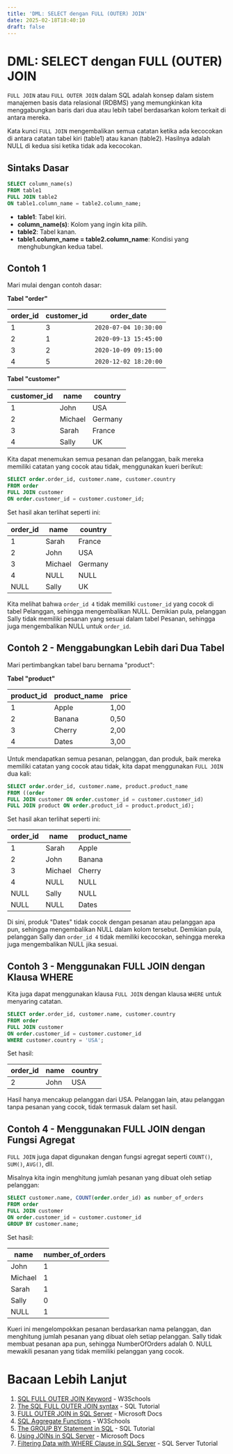 ```yaml
---
title: 'DML: SELECT dengan FULL (OUTER) JOIN'
date: 2025-02-18T18:40:10
draft: false
---
```


# DML: SELECT dengan FULL (OUTER) JOIN

`FULL JOIN` atau `FULL OUTER JOIN` dalam SQL adalah konsep dalam sistem manajemen basis data relasional (RDBMS) yang memungkinkan kita menggabungkan baris dari dua atau lebih tabel berdasarkan kolom terkait di antara mereka.

Kata kunci `FULL JOIN` mengembalikan semua catatan ketika ada kecocokan di antara catatan tabel kiri (table1) atau kanan (table2). Hasilnya adalah NULL di kedua sisi ketika tidak ada kecocokan.

## Sintaks Dasar

```sql
SELECT column_name(s)
FROM table1
FULL JOIN table2
ON table1.column_name = table2.column_name;
```

- **table1**: Tabel kiri.
- **column_name(s)**: Kolom yang ingin kita pilih.
- **table2**: Tabel kanan.
- **table1.column_name = table2.column_name**: Kondisi yang menghubungkan kedua tabel.

## Contoh 1

Mari mulai dengan contoh dasar:

**Tabel "order"**

| order_id | customer_id | order_date            |
| -------- | ----------- | --------------------- |
| 1        | 3           | `2020-07-04 10:30:00` |
| 2        | 1           | `2020-09-13 15:45:00` |
| 3        | 2           | `2020-10-09 09:15:00` |
| 4        | 5           | `2020-12-02 18:20:00` |

**Tabel "customer"**

| customer_id | name    | country |
| ----------- | ------- | ------- |
| 1           | John    | USA     |
| 2           | Michael | Germany |
| 3           | Sarah   | France  |
| 4           | Sally   | UK      |

Kita dapat menemukan semua pesanan dan pelanggan, baik mereka memiliki catatan yang cocok atau tidak, menggunakan kueri berikut:

```sql
SELECT order.order_id, customer.name, customer.country
FROM order
FULL JOIN customer
ON order.customer_id = customer.customer_id;
```

Set hasil akan terlihat seperti ini:

| order_id | name    | country |
| -------- | ------- | ------- |
| 1        | Sarah   | France  |
| 2        | John    | USA     |
| 3        | Michael | Germany |
| 4        | NULL    | NULL    |
| NULL     | Sally   | UK      |

Kita melihat bahwa `order_id 4` tidak memiliki `customer_id` yang cocok di tabel Pelanggan, sehingga mengembalikan NULL. Demikian pula, pelanggan Sally tidak memiliki pesanan yang sesuai dalam tabel Pesanan, sehingga juga mengembalikan NULL untuk `order_id`.

## Contoh 2 - Menggabungkan Lebih dari Dua Tabel

Mari pertimbangkan tabel baru bernama "product":

**Tabel "product"**

| product_id | product_name | price |
| ---------- | ------------ | ----- |
| 1          | Apple        | 1,00  |
| 2          | Banana       | 0,50  |
| 3          | Cherry       | 2,00  |
| 4          | Dates        | 3,00  |

Untuk mendapatkan semua pesanan, pelanggan, dan produk, baik mereka memiliki catatan yang cocok atau tidak, kita dapat menggunakan `FULL JOIN` dua kali:

```sql
SELECT order.order_id, customer.name, product.product_name
FROM ((order
FULL JOIN customer ON order.customer_id = customer.customer_id)
FULL JOIN product ON order.product_id = product.product_id);
```

Set hasil akan terlihat seperti ini:

| order_id | name    | product_name |
| -------- | ------- | ------------ |
| 1        | Sarah   | Apple        |
| 2        | John    | Banana       |
| 3        | Michael | Cherry       |
| 4        | NULL    | NULL         |
| NULL     | Sally   | NULL         |
| NULL     | NULL    | Dates        |

Di sini, produk "Dates" tidak cocok dengan pesanan atau pelanggan apa pun, sehingga mengembalikan NULL dalam kolom tersebut. Demikian pula, pelanggan Sally dan `order_id 4` tidak memiliki kecocokan, sehingga mereka juga mengembalikan NULL jika sesuai.

## Contoh 3 - Menggunakan FULL JOIN dengan Klausa WHERE

Kita juga dapat menggunakan klausa `FULL JOIN` dengan klausa `WHERE` untuk menyaring catatan.

```sql
SELECT order.order_id, customer.name, customer.country
FROM order
FULL JOIN customer
ON order.customer_id = customer.customer_id
WHERE customer.country = 'USA';
```

Set hasil:

| order_id | name | country |
| -------- | ---- | ------- |
| 2        | John | USA     |

Hasil hanya mencakup pelanggan dari USA. Pelanggan lain, atau pelanggan tanpa pesanan yang cocok, tidak termasuk dalam set hasil.

## Contoh 4 - Menggunakan FULL JOIN dengan Fungsi Agregat

`FULL JOIN` juga dapat digunakan dengan fungsi agregat seperti `COUNT()`, `SUM()`, `AVG()`, dll.

Misalnya kita ingin menghitung jumlah pesanan yang dibuat oleh setiap pelanggan:

```sql
SELECT customer.name, COUNT(order.order_id) as number_of_orders
FROM order
FULL JOIN customer
ON order.customer_id = customer.customer_id
GROUP BY customer.name;
```

Set hasil:

| name    | number_of_orders |
| ------- | ---------------- |
| John    | 1                |
| Michael | 1                |
| Sarah   | 1                |
| Sally   | 0                |
| NULL    | 1                |

Kueri ini mengelompokkan pesanan berdasarkan nama pelanggan, dan menghitung jumlah pesanan yang dibuat oleh setiap pelanggan. Sally tidak membuat pesanan apa pun, sehingga NumberOfOrders adalah 0. NULL mewakili pesanan yang tidak memiliki pelanggan yang cocok.

# Bacaan Lebih Lanjut

1. [SQL FULL OUTER JOIN Keyword](https://www.w3schools.com/sql/sql_join_full.asp) - W3Schools
2. [The SQL FULL OUTER JOIN syntax](https://www.sqltutorial.org/sql-full-outer-join/) - SQL Tutorial
3. [FULL OUTER JOIN in SQL Server](https://docs.microsoft.com/en-us/sql/t-sql/queries/from-transact-sql?view=sql-server-ver15#full-outer-join) - Microsoft Docs
4. [SQL Aggregate Functions](https://www.w3schools.com/sql/sql_count_avg_sum.asp) - W3Schools
5. [The GROUP BY Statement in SQL](https://www.sqltutorial.org/sql-group-by/) - SQL Tutorial
6. [Using JOINs in SQL Server](https://docs.microsoft.com/en-us/sql/t-sql/queries/select-transact-sql?view=sql-server-ver15#using-joins) - Microsoft Docs
7. [Filtering Data with WHERE Clause in SQL Server](https://www.sqlservertutorial.net/sql-server-basics/sql-server-where/) - SQL Server Tutorial
